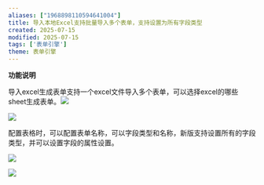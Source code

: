 ```yaml
---
aliases: ["1968898110594641004"]
title: 导入本地Excel支持批量导入多个表单，支持设置为所有字段类型
created: 2025-07-15
modified: 2025-07-15
tags: ['表单引擎']
theme: 表单引擎
---
```


**功能说明**

导入excel生成表单支持一个excel文件导入多个表单，可以选择excel的哪些sheet生成表单。![](https://myhelpdoc.oss-cn-heyuan.aliyuncs.com/mdimages/7171a21edc51c3dcd3f204a935e157fa.jpg)

![](https://myhelpdoc.oss-cn-heyuan.aliyuncs.com/mdimages/7888292552ae6f5008f0b2abc5ec7e34.jpg)

配置表格时，可以配置表单名称，可以字段类型和名称，新版支持设置所有的字段类型，并可以设置字段的属性设置。

![](https://myhelpdoc.oss-cn-heyuan.aliyuncs.com/mdimages/871092aad3b95c494ee5bfb03d7ad5aa.jpg)

![](https://myhelpdoc.oss-cn-heyuan.aliyuncs.com/mdimages/ab7cc82ebe6055792602d6360e744d20.jpg)

